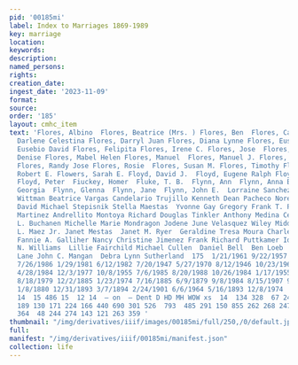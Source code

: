 ```yaml
---
pid: '00185mi'
label: Index to Marriages 1869-1989
key: marriage
location: 
keywords: 
description: 
named_persons: 
rights: 
creation_date: 
ingest_date: '2023-11-09'
format: 
source: 
order: '185'
layout: cmhc_item
text: 'Flores, Albino  Flores, Beatrice (Mrs. ) Flores, Ben  Flores, Caroline Flores,
  Darlene Celestina Flores, Darryl Juan Flores, Diana Lynne Flores, Eusebio  Flores,
  Eusebio David Flores, Felipita Flores, Irene C. Flores, Jose  Flores, Katherine
  Denise Flores, Mabel Helen Flores, Manuel  Flores, Manuel J. Flores, Michael Daniel
  Flores, Randy Jose Flores, Rosie  Flores, Susan M. Flores, Timothy Florman, Emi}  Flowers,
  Robert E. Flowers, Sarah E. Floyd, David J.  Floyd, Eugene Ralph Floyd, Martha Katherine
  Floyd, Peter  Fiuckey, Homer  Fluke, T. B.  Flynn, Ann  Flynn, Anna Belle Flynn,
  Georgia  Flynn, Glenna  Flynn, Jane  Flynn, John E.  Lorraine Sanchez  Gwen Dale
  Wittman Beatrice Vargas Candelario Trujillo Kenneth Dean Pacheco Noreen Dianne Martinez
  David Michael Stepisnik Stella Maestas  Yvonne Gay Gregory Frank T. Pacheco  Victor
  Martinez Andrellito Montoya Richard Douglas Tinkler Anthony Medina Celestina Gallegos  Tina
  L. Buchanen Michelle Marie Mondragon Jodene June Velasquez Wiley Middleton Benjamin
  L. Maez Jr. Janet Mestas  Janet M. Ryer  Geraldine Tresa Moura Charles E. Ferguson
  Fannie A. Galliher Nancy Christine Jimenez Frank Richard Puttkamer Ida L. Walker  Mary
  N. Williams  Lillie Fairchild Michael Cullen  Daniel Bell  Ben Loeb  Michael Anthony
  Lane John C. Mangan  Debra Lynn Sutherland  175  1/21/1961 9/22/1957 5/7/1960 4/13/1952
  7/26/1986 1/29/1981 6/12/1982 7/20/1947 5/27/1970 8/12/1946 10/23/1965 1/28/1926
  4/28/1984 12/3/1977 10/8/1955 7/6/1985 8/20/1988 10/26/1984 1/17/1955 10/28/1967
  8/18/1979 12/2/1885 1/23/1974 7/16/1885 6/9/1879 9/8/1984 8/15/1907 9/22/1887 1/10/1888
  1/8/1880 12/31/1893 3/7/1894 2/24/1901 6/6/1964 5/16/1893 12/8/1974  10  10  477  15  15  13  11  15
  14  15 486 15  12 14  — on  — Dent D HD MH WOW xs  14  134 328  67 248 785  63 255
  189 130 171 224 166 440 690 301 526  793  485 291 150 855 262 268 247  477 398 349
  364  48 244 274 143 121 263 359 '
thumbnail: "/img/derivatives/iiif/images/00185mi/full/250,/0/default.jpg"
full: 
manifest: "/img/derivatives/iiif/00185mi/manifest.json"
collection: life
---
```

